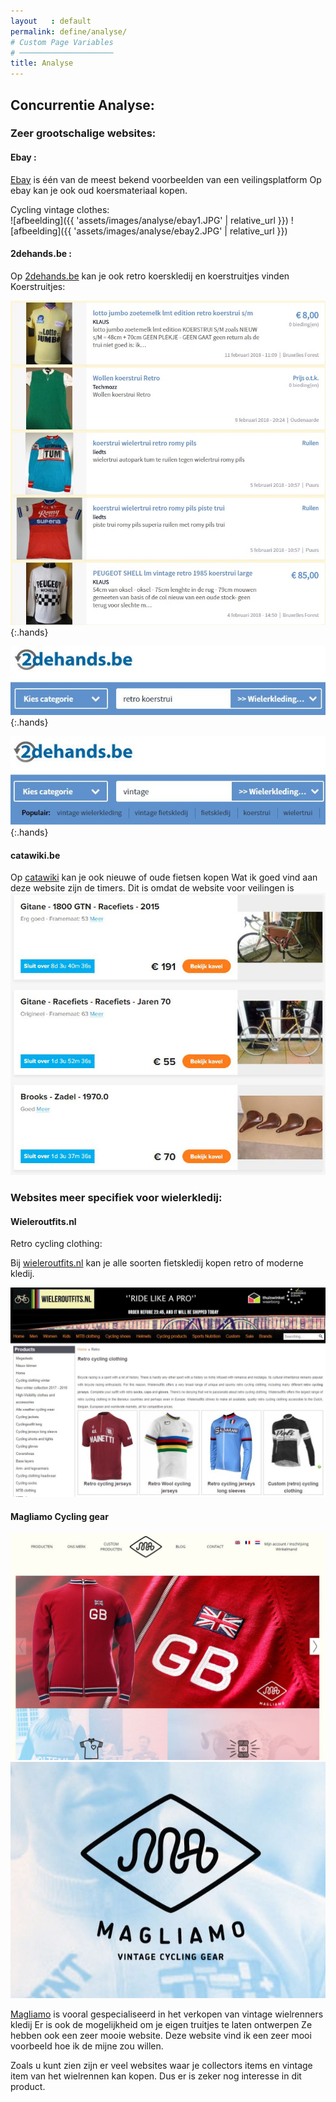 ```yaml
---
layout   : default
permalink: define/analyse/
# Custom Page Variables
# ─────────────────────
title: Analyse
---
```


## Concurrentie Analyse: 

### Zeer grootschalige websites: 

#### Ebay :  
[Ebay](https://www.benl.ebay.be/) is één van de meest bekend voorbeelden van een veilingsplatform
Op ebay kan je ook oud koersmateriaal kopen.

Cycling vintage clothes:  
![afbeelding]({{ 'assets/images/analyse/ebay1.JPG' | relative_url }})
![afbeelding]({{ 'assets/images/analyse/ebay2.JPG' | relative_url }})

#### 2dehands.be : 
Op [2dehands.be](https://www.2dehands.be/) kan je ook retro koerskledij en koerstruitjes vinden
Koerstruitjes:  

![afbeelding](../../assets/images/analyse/2dehands1.JPG)
{:.hands}

![afbeelding](../../assets/images/analyse/2dehands2.JPG)
{:.hands}

![afbeelding](../../assets/images/analyse/2dehands3.JPG)
{:.hands}

#### catawiki.be 
Op [catawiki](https://www.catawiki.be/) kan je ook nieuwe of oude fietsen kopen
Wat ik goed vind aan deze website zijn de timers.
Dit is omdat de website voor veilingen is  
![afbeelding](../../assets/images/analyse/catawiki1.JPG)

### Websites meer specifiek voor wielerkledij: 

#### Wieleroutfits.nl 
Retro cycling clothing:

Bij [wieleroutfits.nl](https://www.wieleroutfits.nl/) kan je alle soorten fietskledij kopen retro of moderne kledij.

![afbeelding](../../assets/images/analyse/wieleroutfits1.JPG)

#### Magliamo Cycling gear 

![afbeelding](../../assets/images/analyse/magliamo1.JPG)
![afbeelding](../../assets/images/analyse/magliamo2.JPG)

[Magliamo](https://www.magliamo.be/nl/) is vooral gespecialiseerd in het verkopen van vintage wielrenners kledij
Er is ook de mogelijkheid om je eigen truitjes te laten ontwerpen
Ze hebben ook een zeer mooie website. Deze website vind ik een zeer mooi voorbeeld 
hoe ik de mijne zou willen.


Zoals u kunt zien zijn er veel websites waar je collectors items en vintage item van het wielrennen 
kan kopen. 
Dus er is zeker nog interesse in dit product.